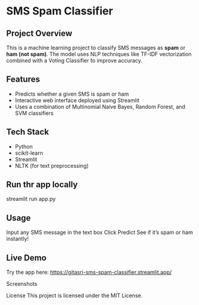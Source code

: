 # SMS Spam Classifier

## Project Overview  
This is a machine learning project to classify SMS messages as **spam** or **ham (not spam)**. The model uses NLP techniques like TF-IDF vectorization combined with a Voting Classifier to improve accuracy.

## Features  
- Predicts whether a given SMS is spam or ham  
- Interactive web interface deployed using Streamlit  
- Uses a combination of Multinomial Naive Bayes, Random Forest, and SVM classifiers

## Tech Stack  
- Python  
- scikit-learn  
- Streamlit  
- NLTK (for text preprocessing)  

## Run thr app locally
streamlit run app.py

## Usage
Input any SMS message in the text box
Click Predict
See if it’s spam or ham instantly!

## Live Demo
Try the app here: https://gitasri-sms-spam-classifier.streamlit.app/

Screenshots

License
This project is licensed under the MIT License.





